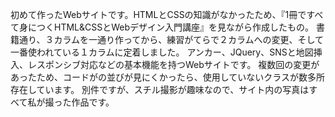 初めて作ったWebサイトです。HTMLとCSSの知識がなかったため、『1冊ですべて身につくHTML&CSSとWebデザイン入門講座』を見ながら作成したもの。
書籍通り、３カラムを一通り作ってから、練習がてらで２カラムへの変更、そして一番使われている１カラムに定着しました。
アンカー、JQuery、SNSと地図挿入、レスポンシブ対応などの基本機能を持つWebサイトです。
複数回の変更があったため、コードがの並びが見にくかったら、使用していないクラスが数多所存在しています。
別件ですが、スチル撮影が趣味なので、サイト内の写真はすべて私が撮った作品です。

